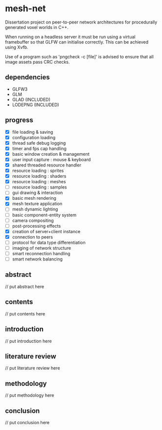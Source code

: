# mesh-net

Dissertation project on peer-to-peer network architectures for procedurally generated voxel worlds in C++.

When running on a headless server it must be run using a virtual framebuffer so that GLFW can initialise correctly.
This can be achieved using Xvfb.

Use of a program such as 'pngcheck -c [file]' is advised to ensure that all image assets pass CRC checks.

## dependencies

- GLFW3
- GLM
- GLAD (INCLUDED)
- LODEPNG (INCLUDED)

## progress

- [x] file loading & saving
- [x] configuration loading
- [x] thread safe debug logging
- [x] timer and fps cap handling
- [x] basic window creation & management
- [x] user input capture : mouse & keyboard
- [x] shared threaded resource handler
- [x] resource loading : sprites
- [x] resource loading : shaders
- [x] resource loading : meshes
- [ ] resource loading : samples
- [ ] gui drawing & interaction
- [x] basic mesh rendering
- [x] mesh texture application
- [ ] mesh dynamic lighting
- [ ] basic component-entity system
- [ ] camera compositing
- [ ] post-processing effects
- [x] creation of server+client instance
- [x] connection to peers
- [ ] protocol for data type differentiation
- [ ] imaging of network structure
- [ ] smart reconnection handling
- [ ] smart network balancing

## abstract

// put abstract here

## contents

// put contents here

## introduction

// put introduction here

## literature review

// put literature review here

## methodology

// put methodology here

## conclusion

// put conclusion here